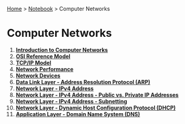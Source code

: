 <a href="../../">Home</a> > <a href="../notebook">Notebook</a> > Computer Networks

# Computer Networks



1. **<a href="./introduction-to-computer-networks">Introduction to Computer Networks</a>**
2. **<a href="./osi-reference-model">OSI Reference Model</a>**
3. **<a href="./tcpip-model">TCP/IP Model</a>**
4. **<a href="./network-performance">Network Performance</a>**
5. **<a href="./network-devices">Network Devices</a>**
6. **<a href="./data-link-layer-address-resolution-protocol">Data Link Layer - Address Resolution Protocol (ARP)</a>**
7. **<a href="./network-layer-ipv4-address">Network Layer - IPv4 Address</a>**
8. **<a href="./network-layer-ipv4-address-public-vs-private-ip-addresses">Network Layer - IPv4 Address - Public vs. Private IP Addresses</a>**
9. **<a href="./network-layer-ipv4-address-subnetting">Network Layer - IPv4 Address - Subnetting</a>**
10. **<a href="./network-layer-dynamic-host-configuration-protocol">Network Layer - Dynamic Host Configuration Protocol (DHCP)</a>**
11. **<a href="./application-layer-domain-name-system">Application Layer - Domain Name System (DNS)</a>**
